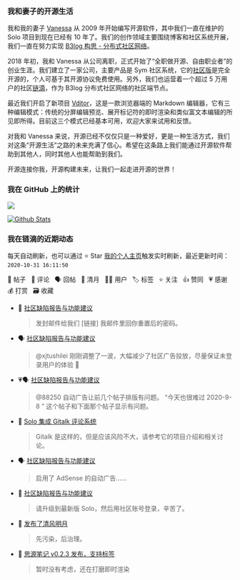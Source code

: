 ### 我和妻子的开源生活

我和我的妻子 [Vanessa](https://github.com/Vanessa219) 从 2009 年开始编写开源软件，其中我们一直在维护的 Solo 项目到现在已经有 10 年了。我们的创作领域主要围绕博客和社区系统开展，我们一直在努力实现 [B3log 构思 - 分布式社区网络](https://hacpai.com/article/1546941897596)。

2018 年初，我和 Vanessa 从公司离职，正式开始了“全职做开源、自由职业者”的创业生涯。我们建立了一家公司，主要产品是 Sym 社区系统，它的[社区版](https://github.com/88250/symphony)是完全开源的，个人可基于其开源协议免费使用。另外，我们也运营着一个超过 5 万用户的社区[链滴](https://hacpai.com)，作为 B3log 分布式社区网络的社区端节点。

最近我们开启了新项目 [Vditor](https://github.com/Vanessa219/vditor)，这是一款浏览器端的 Markdown 编辑器，它有三种编辑模式：传统的分屏编辑预览、展开标记符的即时渲染和类似富文本编辑的所见即所得。目前这三个模式已经基本可用，欢迎大家来试用和反馈。

对我和 Vanessa 来说，开源已经不仅仅只是一种爱好，更是一种生活方式，我们对这条“开源生活”之路的未来充满了信心。希望在这条路上我们能通过开源软件帮助到其他人，同时其他人也能帮助到我们。

开源连接你我，开源构建未来，让我们一起走进开源的世界！

### 我在 GitHub 上的统计

<a title="Hits" target="_blank" href="https://github.com/88250/88250"><img src="https://hits.b3log.org/88250/88250.svg"></a>

[![Github Stats](https://github-readme-stats.vercel.app/api?username=88250&show_icons=true)](https://github.com/88250)

<!--events start -->

### 我在链滴的近期动态

每天自动刷新，也可以通过 ⭐️ Star [我的个人主页](https://github.com/88250/88250)触发实时刷新，最近更新时间：`2020-10-31 16:11:50`

📝 帖子 &nbsp; 💬 评论 &nbsp; 🗣 回帖 &nbsp; 🌙 清月 &nbsp; 👨‍💻 用户 &nbsp; 🏷️ 标签 &nbsp; ⭐️ 关注 &nbsp; 👍 赞同 &nbsp; 💗 感谢 &nbsp; 💰 打赏 &nbsp; 🗃 收藏

* 💬 [社区缺陷报告与功能建议](https://ld246.com/article/1438049659432/comment/1604050544191#comments)

  > 发封邮件给我们 [链接] 我邮件里回你重置后的密码。
* 🗣 [社区缺陷报告与功能建议](https://ld246.com/article/1438049659432/comment/1603971893137#comments)

  > @xjtushilei 刚刚调整了一波，大幅减少了社区广告投放，尽量保证未登录用户的体验 🙏
* 💗🗣 [社区缺陷报告与功能建议](https://ld246.com/article/1438049659432/comment/1603971893137#comments)

  > @88250 自动广告让前几个帖子排版有问题。 “今天也很难过 2020-9-8 ” 这个帖子和下面那个帖子显示有问题。
* 💬 [Solo 集成 Gitalk 评论系统](https://ld246.com/article/1594988019287/comment/1603973404185#comments)

  > Gitalk 是这样的，但是应该风险不大，请参考它的项目介绍和相关讨论。
* 🗣 [社区缺陷报告与功能建议](https://ld246.com/article/1438049659432/comment/1603971893137#comments)

  > 启用了 AdSense 的自动广告……
* 💬 [社区缺陷报告与功能建议](https://ld246.com/article/1438049659432/comment/1603970397039#comments)

  > 请升级到最新版 Solo，然后用社区账号登录，辛苦了。
* 🌙 [发布了清风明月](https://ld246.com/member/88250/breezemoons/1603760273667)

  > 先污染，后治理。
* 💬 [思源笔记 v0.2.3 发布，支持标签](https://ld246.com/article/1601185574846/comment/1603713032142#comments)

  > 暂时没有考虑，还在打磨即时渲染


<!--events end -->
